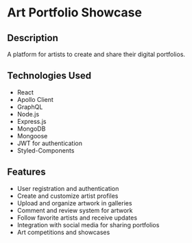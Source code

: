 # Art Portfolio Showcase

## Description
A platform for artists to create and share their digital portfolios.

## Technologies Used
- React
- Apollo Client
- GraphQL
- Node.js
- Express.js
- MongoDB
- Mongoose
- JWT for authentication
- Styled-Components

## Features
- User registration and authentication
- Create and customize artist profiles
- Upload and organize artwork in galleries
- Comment and review system for artwork
- Follow favorite artists and receive updates
- Integration with social media for sharing portfolios
- Art competitions and showcases
